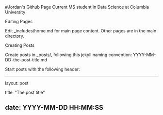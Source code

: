#Jordan's Github Page
Current MS student in Data Science at Columbia University

Editing Pages

Edit _includes/home.md for main page content. Other pages are in the main directory.

Creating Posts

Create posts in _posts/, following this jekyll naming convention: YYYY-MM-DD-the-post-title.md

Start posts with the following header:

  ---
  layout: post
  
  title:  "The post title"
  
  date:   YYYY-MM-DD HH:MM:SS
  ---
